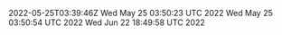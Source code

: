2022-05-25T03:39:46Z
Wed May 25 03:50:23 UTC 2022
Wed May 25 03:50:54 UTC 2022
Wed Jun 22 18:49:58 UTC 2022
